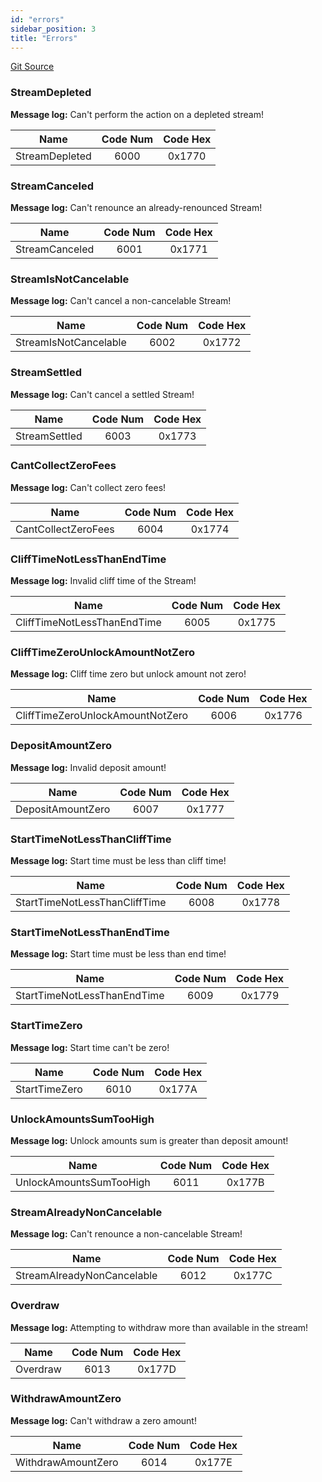 ```yaml
---
id: "errors"
sidebar_position: 3
title: "Errors"
---
```


[Git Source](https://github.com/sablier-labs/solsab/blob/e1085fe87ea3d02556156ee446e820d150af483e/programs/lockup/src/utils/errors.rs)

### StreamDepleted

**Message log:** Can't perform the action on a depleted stream!

| Name           | Code Num | Code Hex |
| -------------- | :------: | :------: |
| StreamDepleted |   6000   |  0x1770  |

### StreamCanceled

**Message log:** Can't renounce an already-renounced Stream!

| Name           | Code Num | Code Hex |
| -------------- | :------: | :------: |
| StreamCanceled |   6001   |  0x1771  |

### StreamIsNotCancelable

**Message log:** Can't cancel a non-cancelable Stream!

| Name                  | Code Num | Code Hex |
| --------------------- | :------: | :------: |
| StreamIsNotCancelable |   6002   |  0x1772  |

### StreamSettled

**Message log:** Can't cancel a settled Stream!

| Name          | Code Num | Code Hex |
| ------------- | :------: | :------: |
| StreamSettled |   6003   |  0x1773  |

### CantCollectZeroFees

**Message log:** Can't collect zero fees!

| Name                | Code Num | Code Hex |
| ------------------- | :------: | :------: |
| CantCollectZeroFees |   6004   |  0x1774  |

### CliffTimeNotLessThanEndTime

**Message log:** Invalid cliff time of the Stream!

| Name                        | Code Num | Code Hex |
| --------------------------- | :------: | :------: |
| CliffTimeNotLessThanEndTime |   6005   |  0x1775  |

### CliffTimeZeroUnlockAmountNotZero

**Message log:** Cliff time zero but unlock amount not zero!

| Name                             | Code Num | Code Hex |
| -------------------------------- | :------: | :------: |
| CliffTimeZeroUnlockAmountNotZero |   6006   |  0x1776  |

### DepositAmountZero

**Message log:** Invalid deposit amount!

| Name              | Code Num | Code Hex |
| ----------------- | :------: | :------: |
| DepositAmountZero |   6007   |  0x1777  |

### StartTimeNotLessThanCliffTime

**Message log:** Start time must be less than cliff time!

| Name                          | Code Num | Code Hex |
| ----------------------------- | :------: | :------: |
| StartTimeNotLessThanCliffTime |   6008   |  0x1778  |

### StartTimeNotLessThanEndTime

**Message log:** Start time must be less than end time!

| Name                        | Code Num | Code Hex |
| --------------------------- | :------: | :------: |
| StartTimeNotLessThanEndTime |   6009   |  0x1779  |

### StartTimeZero

**Message log:** Start time can't be zero!

| Name          | Code Num | Code Hex |
| ------------- | :------: | :------: |
| StartTimeZero |   6010   |  0x177A  |

### UnlockAmountsSumTooHigh

**Message log:** Unlock amounts sum is greater than deposit amount!

| Name                    | Code Num | Code Hex |
| ----------------------- | :------: | :------: |
| UnlockAmountsSumTooHigh |   6011   |  0x177B  |

### StreamAlreadyNonCancelable

**Message log:** Can't renounce a non-cancelable Stream!

| Name                       | Code Num | Code Hex |
| -------------------------- | :------: | :------: |
| StreamAlreadyNonCancelable |   6012   |  0x177C  |

### Overdraw

**Message log:** Attempting to withdraw more than available in the stream!

| Name     | Code Num | Code Hex |
| -------- | :------: | :------: |
| Overdraw |   6013   |  0x177D  |

### WithdrawAmountZero

**Message log:** Can't withdraw a zero amount!

| Name               | Code Num | Code Hex |
| ------------------ | :------: | :------: |
| WithdrawAmountZero |   6014   |  0x177E  |
